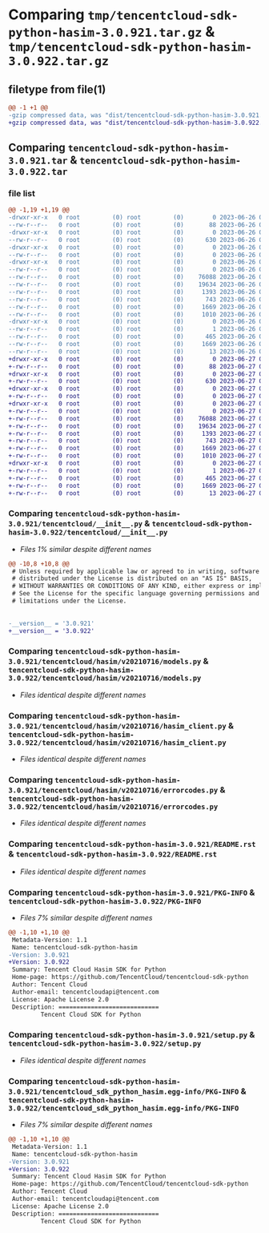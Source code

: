 # Comparing `tmp/tencentcloud-sdk-python-hasim-3.0.921.tar.gz` & `tmp/tencentcloud-sdk-python-hasim-3.0.922.tar.gz`

## filetype from file(1)

```diff
@@ -1 +1 @@
-gzip compressed data, was "dist/tencentcloud-sdk-python-hasim-3.0.921.tar", last modified: Mon Jun 26 00:25:30 2023, max compression
+gzip compressed data, was "dist/tencentcloud-sdk-python-hasim-3.0.922.tar", last modified: Tue Jun 27 00:25:57 2023, max compression
```

## Comparing `tencentcloud-sdk-python-hasim-3.0.921.tar` & `tencentcloud-sdk-python-hasim-3.0.922.tar`

### file list

```diff
@@ -1,19 +1,19 @@
-drwxr-xr-x   0 root         (0) root         (0)        0 2023-06-26 00:25:30.000000 tencentcloud-sdk-python-hasim-3.0.921/
--rw-r--r--   0 root         (0) root         (0)       88 2023-06-26 00:25:30.000000 tencentcloud-sdk-python-hasim-3.0.921/setup.cfg
-drwxr-xr-x   0 root         (0) root         (0)        0 2023-06-26 00:25:30.000000 tencentcloud-sdk-python-hasim-3.0.921/tencentcloud/
--rw-r--r--   0 root         (0) root         (0)      630 2023-06-26 00:25:30.000000 tencentcloud-sdk-python-hasim-3.0.921/tencentcloud/__init__.py
-drwxr-xr-x   0 root         (0) root         (0)        0 2023-06-26 00:25:30.000000 tencentcloud-sdk-python-hasim-3.0.921/tencentcloud/hasim/
--rw-r--r--   0 root         (0) root         (0)        0 2023-06-26 00:25:30.000000 tencentcloud-sdk-python-hasim-3.0.921/tencentcloud/hasim/__init__.py
-drwxr-xr-x   0 root         (0) root         (0)        0 2023-06-26 00:25:30.000000 tencentcloud-sdk-python-hasim-3.0.921/tencentcloud/hasim/v20210716/
--rw-r--r--   0 root         (0) root         (0)        0 2023-06-26 00:25:30.000000 tencentcloud-sdk-python-hasim-3.0.921/tencentcloud/hasim/v20210716/__init__.py
--rw-r--r--   0 root         (0) root         (0)    76088 2023-06-26 00:25:30.000000 tencentcloud-sdk-python-hasim-3.0.921/tencentcloud/hasim/v20210716/models.py
--rw-r--r--   0 root         (0) root         (0)    19634 2023-06-26 00:25:30.000000 tencentcloud-sdk-python-hasim-3.0.921/tencentcloud/hasim/v20210716/hasim_client.py
--rw-r--r--   0 root         (0) root         (0)     1393 2023-06-26 00:25:30.000000 tencentcloud-sdk-python-hasim-3.0.921/tencentcloud/hasim/v20210716/errorcodes.py
--rw-r--r--   0 root         (0) root         (0)      743 2023-06-26 00:25:30.000000 tencentcloud-sdk-python-hasim-3.0.921/README.rst
--rw-r--r--   0 root         (0) root         (0)     1669 2023-06-26 00:25:30.000000 tencentcloud-sdk-python-hasim-3.0.921/PKG-INFO
--rw-r--r--   0 root         (0) root         (0)     1010 2023-06-26 00:25:30.000000 tencentcloud-sdk-python-hasim-3.0.921/setup.py
-drwxr-xr-x   0 root         (0) root         (0)        0 2023-06-26 00:25:30.000000 tencentcloud-sdk-python-hasim-3.0.921/tencentcloud_sdk_python_hasim.egg-info/
--rw-r--r--   0 root         (0) root         (0)        1 2023-06-26 00:25:30.000000 tencentcloud-sdk-python-hasim-3.0.921/tencentcloud_sdk_python_hasim.egg-info/dependency_links.txt
--rw-r--r--   0 root         (0) root         (0)      465 2023-06-26 00:25:30.000000 tencentcloud-sdk-python-hasim-3.0.921/tencentcloud_sdk_python_hasim.egg-info/SOURCES.txt
--rw-r--r--   0 root         (0) root         (0)     1669 2023-06-26 00:25:30.000000 tencentcloud-sdk-python-hasim-3.0.921/tencentcloud_sdk_python_hasim.egg-info/PKG-INFO
--rw-r--r--   0 root         (0) root         (0)       13 2023-06-26 00:25:30.000000 tencentcloud-sdk-python-hasim-3.0.921/tencentcloud_sdk_python_hasim.egg-info/top_level.txt
+drwxr-xr-x   0 root         (0) root         (0)        0 2023-06-27 00:25:57.000000 tencentcloud-sdk-python-hasim-3.0.922/
+-rw-r--r--   0 root         (0) root         (0)       88 2023-06-27 00:25:57.000000 tencentcloud-sdk-python-hasim-3.0.922/setup.cfg
+drwxr-xr-x   0 root         (0) root         (0)        0 2023-06-27 00:25:57.000000 tencentcloud-sdk-python-hasim-3.0.922/tencentcloud/
+-rw-r--r--   0 root         (0) root         (0)      630 2023-06-27 00:25:57.000000 tencentcloud-sdk-python-hasim-3.0.922/tencentcloud/__init__.py
+drwxr-xr-x   0 root         (0) root         (0)        0 2023-06-27 00:25:57.000000 tencentcloud-sdk-python-hasim-3.0.922/tencentcloud/hasim/
+-rw-r--r--   0 root         (0) root         (0)        0 2023-06-27 00:25:57.000000 tencentcloud-sdk-python-hasim-3.0.922/tencentcloud/hasim/__init__.py
+drwxr-xr-x   0 root         (0) root         (0)        0 2023-06-27 00:25:57.000000 tencentcloud-sdk-python-hasim-3.0.922/tencentcloud/hasim/v20210716/
+-rw-r--r--   0 root         (0) root         (0)        0 2023-06-27 00:25:57.000000 tencentcloud-sdk-python-hasim-3.0.922/tencentcloud/hasim/v20210716/__init__.py
+-rw-r--r--   0 root         (0) root         (0)    76088 2023-06-27 00:25:57.000000 tencentcloud-sdk-python-hasim-3.0.922/tencentcloud/hasim/v20210716/models.py
+-rw-r--r--   0 root         (0) root         (0)    19634 2023-06-27 00:25:57.000000 tencentcloud-sdk-python-hasim-3.0.922/tencentcloud/hasim/v20210716/hasim_client.py
+-rw-r--r--   0 root         (0) root         (0)     1393 2023-06-27 00:25:57.000000 tencentcloud-sdk-python-hasim-3.0.922/tencentcloud/hasim/v20210716/errorcodes.py
+-rw-r--r--   0 root         (0) root         (0)      743 2023-06-27 00:25:57.000000 tencentcloud-sdk-python-hasim-3.0.922/README.rst
+-rw-r--r--   0 root         (0) root         (0)     1669 2023-06-27 00:25:57.000000 tencentcloud-sdk-python-hasim-3.0.922/PKG-INFO
+-rw-r--r--   0 root         (0) root         (0)     1010 2023-06-27 00:25:57.000000 tencentcloud-sdk-python-hasim-3.0.922/setup.py
+drwxr-xr-x   0 root         (0) root         (0)        0 2023-06-27 00:25:57.000000 tencentcloud-sdk-python-hasim-3.0.922/tencentcloud_sdk_python_hasim.egg-info/
+-rw-r--r--   0 root         (0) root         (0)        1 2023-06-27 00:25:57.000000 tencentcloud-sdk-python-hasim-3.0.922/tencentcloud_sdk_python_hasim.egg-info/dependency_links.txt
+-rw-r--r--   0 root         (0) root         (0)      465 2023-06-27 00:25:57.000000 tencentcloud-sdk-python-hasim-3.0.922/tencentcloud_sdk_python_hasim.egg-info/SOURCES.txt
+-rw-r--r--   0 root         (0) root         (0)     1669 2023-06-27 00:25:57.000000 tencentcloud-sdk-python-hasim-3.0.922/tencentcloud_sdk_python_hasim.egg-info/PKG-INFO
+-rw-r--r--   0 root         (0) root         (0)       13 2023-06-27 00:25:57.000000 tencentcloud-sdk-python-hasim-3.0.922/tencentcloud_sdk_python_hasim.egg-info/top_level.txt
```

### Comparing `tencentcloud-sdk-python-hasim-3.0.921/tencentcloud/__init__.py` & `tencentcloud-sdk-python-hasim-3.0.922/tencentcloud/__init__.py`

 * *Files 1% similar despite different names*

```diff
@@ -10,8 +10,8 @@
 # Unless required by applicable law or agreed to in writing, software
 # distributed under the License is distributed on an "AS IS" BASIS,
 # WITHOUT WARRANTIES OR CONDITIONS OF ANY KIND, either express or implied.
 # See the License for the specific language governing permissions and
 # limitations under the License.
 
 
-__version__ = '3.0.921'
+__version__ = '3.0.922'
```

### Comparing `tencentcloud-sdk-python-hasim-3.0.921/tencentcloud/hasim/v20210716/models.py` & `tencentcloud-sdk-python-hasim-3.0.922/tencentcloud/hasim/v20210716/models.py`

 * *Files identical despite different names*

### Comparing `tencentcloud-sdk-python-hasim-3.0.921/tencentcloud/hasim/v20210716/hasim_client.py` & `tencentcloud-sdk-python-hasim-3.0.922/tencentcloud/hasim/v20210716/hasim_client.py`

 * *Files identical despite different names*

### Comparing `tencentcloud-sdk-python-hasim-3.0.921/tencentcloud/hasim/v20210716/errorcodes.py` & `tencentcloud-sdk-python-hasim-3.0.922/tencentcloud/hasim/v20210716/errorcodes.py`

 * *Files identical despite different names*

### Comparing `tencentcloud-sdk-python-hasim-3.0.921/README.rst` & `tencentcloud-sdk-python-hasim-3.0.922/README.rst`

 * *Files identical despite different names*

### Comparing `tencentcloud-sdk-python-hasim-3.0.921/PKG-INFO` & `tencentcloud-sdk-python-hasim-3.0.922/PKG-INFO`

 * *Files 7% similar despite different names*

```diff
@@ -1,10 +1,10 @@
 Metadata-Version: 1.1
 Name: tencentcloud-sdk-python-hasim
-Version: 3.0.921
+Version: 3.0.922
 Summary: Tencent Cloud Hasim SDK for Python
 Home-page: https://github.com/TencentCloud/tencentcloud-sdk-python
 Author: Tencent Cloud
 Author-email: tencentcloudapi@tencent.com
 License: Apache License 2.0
 Description: ============================
         Tencent Cloud SDK for Python
```

### Comparing `tencentcloud-sdk-python-hasim-3.0.921/setup.py` & `tencentcloud-sdk-python-hasim-3.0.922/setup.py`

 * *Files identical despite different names*

### Comparing `tencentcloud-sdk-python-hasim-3.0.921/tencentcloud_sdk_python_hasim.egg-info/PKG-INFO` & `tencentcloud-sdk-python-hasim-3.0.922/tencentcloud_sdk_python_hasim.egg-info/PKG-INFO`

 * *Files 7% similar despite different names*

```diff
@@ -1,10 +1,10 @@
 Metadata-Version: 1.1
 Name: tencentcloud-sdk-python-hasim
-Version: 3.0.921
+Version: 3.0.922
 Summary: Tencent Cloud Hasim SDK for Python
 Home-page: https://github.com/TencentCloud/tencentcloud-sdk-python
 Author: Tencent Cloud
 Author-email: tencentcloudapi@tencent.com
 License: Apache License 2.0
 Description: ============================
         Tencent Cloud SDK for Python
```

